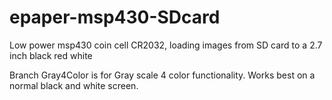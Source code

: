 # epaper-msp430-SDcard
Low power msp430 coin cell CR2032, loading images from SD card to a 2.7 inch black red white 

Branch Gray4Color is for Gray scale 4 color functionality. Works best on a normal black and white screen.
